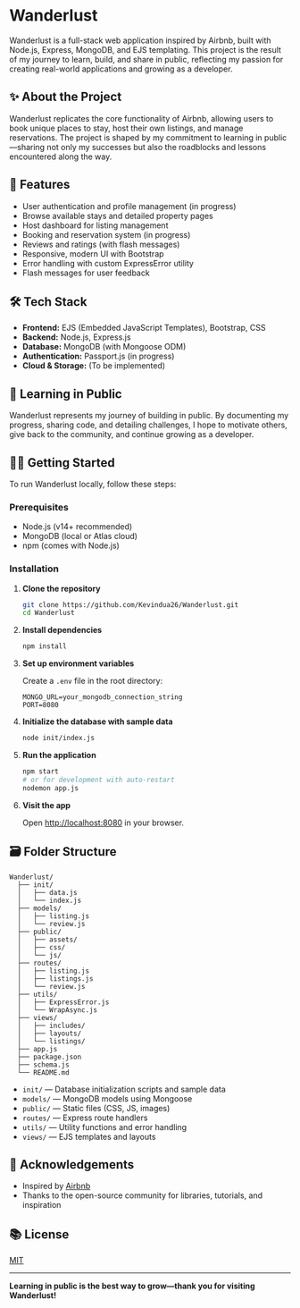 # Wanderlust

Wanderlust is a full-stack web application inspired by Airbnb, built with Node.js, Express, MongoDB, and EJS templating. This project is the result of my journey to learn, build, and share in public, reflecting my passion for creating real-world applications and growing as a developer.

## ✨ About the Project

Wanderlust replicates the core functionality of Airbnb, allowing users to book unique places to stay, host their own listings, and manage reservations. The project is shaped by my commitment to learning in public—sharing not only my successes but also the roadblocks and lessons encountered along the way.

## 🚀 Features

- User authentication and profile management (in progress)
- Browse available stays and detailed property pages
- Host dashboard for listing management
- Booking and reservation system (in progress)
- Reviews and ratings (with flash messages)
- Responsive, modern UI with Bootstrap
- Error handling with custom ExpressError utility
- Flash messages for user feedback

## 🛠️ Tech Stack

- **Frontend:** EJS (Embedded JavaScript Templates), Bootstrap, CSS
- **Backend:** Node.js, Express.js
- **Database:** MongoDB (with Mongoose ODM)
- **Authentication:** Passport.js (in progress)
- **Cloud & Storage:** (To be implemented)

## 🤝 Learning in Public

Wanderlust represents my journey of building in public. By documenting my progress, sharing code, and detailing challenges, I hope to motivate others, give back to the community, and continue growing as a developer.

<!-- ## 📸 Screenshots

Add screenshots or GIFs here
![Home Page](screenshots/homepage.png)
![Listing Page](screenshots/listing.png) -->

## 🧑‍💻 Getting Started

To run Wanderlust locally, follow these steps:

### Prerequisites

- Node.js (v14+ recommended)
- MongoDB (local or Atlas cloud)
- npm (comes with Node.js)

### Installation

1. **Clone the repository**

   ```bash
   git clone https://github.com/Kevindua26/Wanderlust.git
   cd Wanderlust
   ```

2. **Install dependencies**

   ```bash
   npm install
   ```

3. **Set up environment variables**

   Create a `.env` file in the root directory:

   ```
   MONGO_URL=your_mongodb_connection_string
   PORT=8080
   ```

4. **Initialize the database with sample data**

   ```bash
   node init/index.js
   ```

5. **Run the application**

   ```bash
   npm start
   # or for development with auto-restart
   nodemon app.js
   ```

6. **Visit the app**

   Open [http://localhost:8080](http://localhost:8080) in your browser.

## 🗃️ Folder Structure

```
Wanderlust/
  ├── init/
  │   ├── data.js
  │   └── index.js
  ├── models/
  │   ├── listing.js
  │   └── review.js
  ├── public/
  │   ├── assets/
  │   ├── css/
  │   └── js/
  ├── routes/
  │   ├── listing.js
  │   ├── listings.js
  │   └── review.js
  ├── utils/
  │   ├── ExpressError.js
  │   └── WrapAsync.js
  ├── views/
  │   ├── includes/
  │   ├── layouts/
  │   └── listings/
  ├── app.js
  ├── package.json
  ├── schema.js
  └── README.md
```

- `init/` — Database initialization scripts and sample data
- `models/` — MongoDB models using Mongoose
- `public/` — Static files (CSS, JS, images)
- `routes/` — Express route handlers
- `utils/` — Utility functions and error handling
- `views/` — EJS templates and layouts

## 🙌 Acknowledgements

- Inspired by [Airbnb](https://www.airbnb.com/)
- Thanks to the open-source community for libraries, tutorials, and inspiration

## 📚 License

[MIT](https://github.com/Kevindua26/Wanderlust/blob/main/LICENSE)

---

**Learning in public is the best way to grow—thank you for visiting Wanderlust!**
